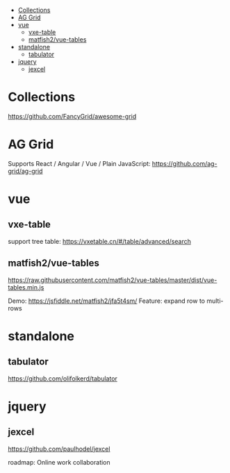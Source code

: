 <!-- TOC -->

- [Collections](#collections)
- [AG Grid](#ag-grid)
- [vue](#vue)
  - [vxe-table](#vxe-table)
  - [matfish2/vue-tables](#matfish2vue-tables)
- [standalone](#standalone)
  - [tabulator](#tabulator)
- [jquery](#jquery)
  - [jexcel](#jexcel)

<!-- /TOC -->

# Collections
https://github.com/FancyGrid/awesome-grid

# AG Grid
Supports React / Angular / Vue / Plain JavaScript: https://github.com/ag-grid/ag-grid

# vue
## vxe-table
support tree table: https://vxetable.cn/#/table/advanced/search

## matfish2/vue-tables
https://raw.githubusercontent.com/matfish2/vue-tables/master/dist/vue-tables.min.js

Demo: https://jsfiddle.net/matfish2/jfa5t4sm/
Feature: expand row to multi-rows

# standalone
## tabulator
https://github.com/olifolkerd/tabulator  

# jquery
## jexcel
https://github.com/paulhodel/jexcel

roadmap: Online work collaboration